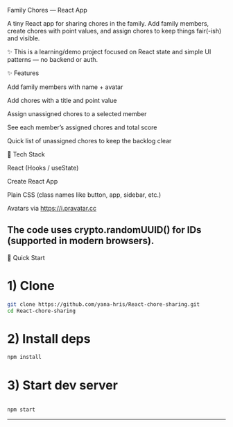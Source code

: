 Family Chores — React App

A tiny React app for sharing chores in the family. Add family members, create chores with point values, and assign chores to keep things fair(-ish) and visible.

✨ This is a learning/demo project focused on React state and simple UI patterns — no backend or auth.

✨ Features

Add family members with name + avatar

Add chores with a title and point value

Assign unassigned chores to a selected member

See each member’s assigned chores and total score

Quick list of unassigned chores to keep the backlog clear

🧩 Tech Stack

React (Hooks / useState)

Create React App 

Plain CSS (class names like button, app, sidebar, etc.)

Avatars via https://i.pravatar.cc

The code uses crypto.randomUUID() for IDs (supported in modern browsers).
---

🚀 Quick Start
# 1) Clone
```bash
git clone https://github.com/yana-hris/React-chore-sharing.git
cd React-chore-sharing
```
# 2) Install deps
```bash
npm install
```

# 3) Start dev server
```bash

npm start
```

---
